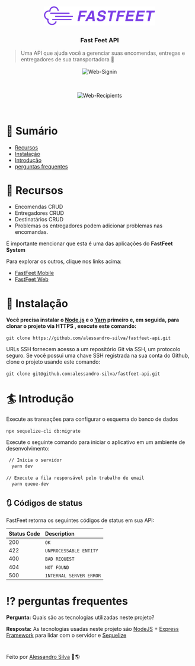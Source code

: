<h1 align="center">
  <img alt="FastFeet" title="FastFeet" src=".github/logo.png" width="300px" />
</h1>

<h3 align="center">
  Fast Feet API
</h3>

> Uma API que ajuda você a gerenciar suas encomendas, entregas e entregadores de sua transportadora :rocket:

<p align="center">
  <img align="center" src="https://i.ibb.co/jwyt10w/fastfeetlogin.png" alt="Web-Signin" border="0">
</p>
<br>
<p align="center">
  <img align="center" src="https://i.ibb.co/FB4rJQ5/pagefast.png" alt="Web-Recipients" border="0">
</p>
<br>

# :scroll: Sumário

* [Recursos](#dart-recursos)
* [Instalação](#wrench-instalação)
* [Introdução](#surfer-introdução)
* [perguntas frequentes](#interrobang-perguntas-frequentes)

# :dart: Recursos

* Encomendas CRUD
* Entregadores CRUD
* Destinatários CRUD
* Problemas os entregadores podem adicionar problemas nas encomandas.

É importante mencionar que esta é uma das aplicações do **FastFeet System**

Para explorar os outros, clique nos links acima:
- [FastFeet Mobile](https://github.com/alessandro-silva/fastfeet-mobile)
- [FastFeet Web](https://github.com/alessandro-silva/fastfeet-web)

# :wrench: Instalação

**Você precisa instalar o [Node.js](https://nodejs.org/en/download/) e o [Yarn](https://yarnpkg.com/) primeiro e, em seguida, para clonar o projeto via HTTPS , execute este comando:**

```git clone https://github.com/alessandro-silva/fastfeet-api.git```

URLs SSH fornecem acesso a um repositório Git via SSH, um protocolo seguro. Se você possui uma chave SSH registrada na sua conta do Github, clone o projeto usando este comando:

```git clone git@github.com:alessandro-silva/fastfeet-api.git```


# :surfer: Introdução

Execute as transações para configurar o esquema do banco de dados

```npx sequelize-cli db:migrate```

Execute o seguinte comando para iniciar o aplicativo em um ambiente de desenvolvimento:

```
 // Inícia o servidor
  yarn dev

// Execute a fila responsável pelo trabalho de email
  yarn queue-dev
```

## :arrows_clockwise: Códigos de status

FastFeet retorna os seguintes códigos de status em sua API:

| Status Code | Description |
| :--- | :--- |
| 200 | `OK` |
| 422 | `UNPROCESSABLE ENTITY` |
| 400 | `BAD REQUEST` |
| 404 | `NOT FOUND` |
| 500 | `INTERNAL SERVER ERROR` |

# :interrobang: perguntas frequentes

**Pergunta:** Quais são as tecnologias utilizadas neste projeto?

**Resposta:** As tecnologias usadas neste projeto são [NodeJS](https://nodejs.org/en/) + [Express Framework](http://expressjs.com/en/) para lidar com o servidor e [Sequelize](https://sequelize.org/)

#

Feito por [Alessandro Silva](https://github.com/alessandro-silva) :book::earth_americas:
